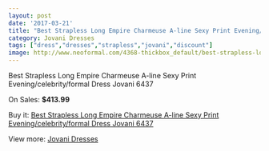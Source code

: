 ```yaml
---
layout: post
date: '2017-03-21'
title: "Best Strapless Long Empire Charmeuse A-line Sexy Print Evening/celebrity/formal Dress Jovani 6437"
category: Jovani Dresses
tags: ["dress","dresses","strapless","jovani","discount"]
image: http://www.neoformal.com/4368-thickbox_default/best-strapless-long-empire-charmeuse-a-line-sexy-print-evening-celebrity-formal-dress-jovani-6437.jpg
---
```

Best Strapless Long Empire Charmeuse A-line Sexy Print Evening/celebrity/formal Dress Jovani 6437

On Sales: **$413.99**
<a href="https://www.neoformal.com/en/jovani-dresses/1630-best-strapless-long-empire-charmeuse-a-line-sexy-print-evening-celebrity-formal-dress-jovani-6437.html"><amp-img layout="responsive" width="600" height="600" src="//www.neoformal.com/4368-thickbox_default/best-strapless-long-empire-charmeuse-a-line-sexy-print-evening-celebrity-formal-dress-jovani-6437.jpg" alt="Best Strapless Long Empire Charmeuse A-line Sexy Print Evening/celebrity/formal Dress Jovani 6437 0" /></a>
<a href="https://www.neoformal.com/en/jovani-dresses/1630-best-strapless-long-empire-charmeuse-a-line-sexy-print-evening-celebrity-formal-dress-jovani-6437.html"><amp-img layout="responsive" width="600" height="600" src="//www.neoformal.com/4369-thickbox_default/best-strapless-long-empire-charmeuse-a-line-sexy-print-evening-celebrity-formal-dress-jovani-6437.jpg" alt="Best Strapless Long Empire Charmeuse A-line Sexy Print Evening/celebrity/formal Dress Jovani 6437 1" /></a>

Buy it: [Best Strapless Long Empire Charmeuse A-line Sexy Print Evening/celebrity/formal Dress Jovani 6437](https://www.neoformal.com/en/jovani-dresses/1630-best-strapless-long-empire-charmeuse-a-line-sexy-print-evening-celebrity-formal-dress-jovani-6437.html "Best Strapless Long Empire Charmeuse A-line Sexy Print Evening/celebrity/formal Dress Jovani 6437")

View more: [Jovani Dresses](https://www.neoformal.com/en/15-jovani-dresses "Jovani Dresses")